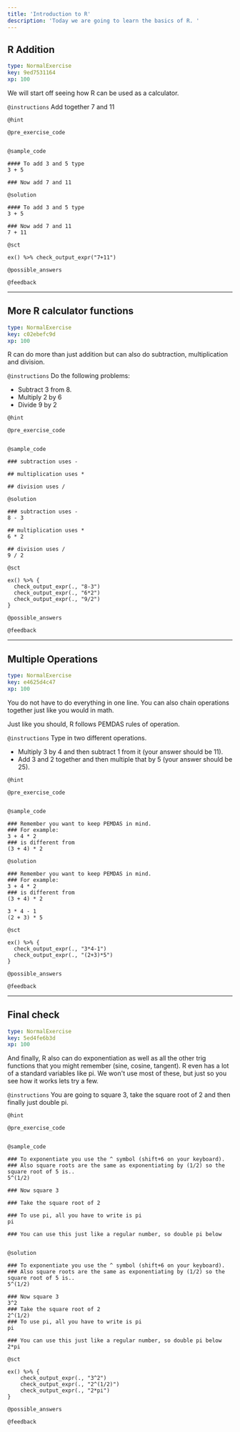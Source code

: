 ```yaml
---
title: 'Introduction to R'
description: 'Today we are going to learn the basics of R. '
---
```


## R Addition

```yaml
type: NormalExercise
key: 9ed7531164
xp: 100
```

We will start off seeing how R can be used as a calculator.

`@instructions`
Add together 7 and 11

`@hint`


`@pre_exercise_code`
```{r}

```

`@sample_code`
```{r}
#### To add 3 and 5 type
3 + 5

### Now add 7 and 11
```

`@solution`
```{r}
#### To add 3 and 5 type
3 + 5

### Now add 7 and 11 
7 + 11
```

`@sct`
```{r}
ex() %>% check_output_expr("7+11")
```

`@possible_answers`


`@feedback`


---

## More R calculator functions

```yaml
type: NormalExercise
key: c02ebefc9d
xp: 100
```

R can do more than just addition but can also do subtraction, multiplication and division.

`@instructions`
Do the following problems:

- Subtract 3 from 8. 
- Multiply 2 by 6
- Divide 9 by 2

`@hint`


`@pre_exercise_code`
```{r}

```

`@sample_code`
```{r}
### subtraction uses -

## multiplication uses *

## division uses /
```

`@solution`
```{r}
### subtraction uses -
8 - 3

## multiplication uses *
6 * 2

## division uses / 
9 / 2
```

`@sct`
```{r}
ex() %>% {
  check_output_expr(., "8-3")
  check_output_expr(., "6*2")
  check_output_expr(., "9/2")
}
```

`@possible_answers`


`@feedback`


---

## Multiple Operations

```yaml
type: NormalExercise
key: e4625d4c47
xp: 100
```

You do not have to do everything in one line. You can also chain operations together just like you would in math. 

Just like you should, R follows PEMDAS rules of operation.

`@instructions`
Type in two different operations. 

- Multiply 3 by 4 and then subtract 1 from it (your answer should be 11).
- Add 3 and 2 together and then multiple that by 5 (your answer should be 25).

`@hint`


`@pre_exercise_code`
```{r}

```

`@sample_code`
```{r}
### Remember you want to keep PEMDAS in mind.
### For example:
3 + 4 * 2
### is different from
(3 + 4) * 2
```

`@solution`
```{r}
### Remember you want to keep PEMDAS in mind.
### For example:
3 + 4 * 2
### is different from
(3 + 4) * 2

3 * 4 - 1
(2 + 3) * 5
```

`@sct`
```{r}
ex() %>% {
  check_output_expr(., "3*4-1")
  check_output_expr(., "(2+3)*5")
}
```

`@possible_answers`


`@feedback`


---

## Final check

```yaml
type: NormalExercise
key: 5ed4fe6b3d
xp: 100
```

And finally, R also can do exponentiation as well as all the other trig functions that you might remember (sine, cosine, tangent). R even has a lot of a standard variables like pi. We won't use most of these, but just so you see how it works lets try a few.

`@instructions`
You are going to square 3, take the square root of 2 and then finally just double pi.

`@hint`


`@pre_exercise_code`
```{r}

```

`@sample_code`
```{r}
### To exponentiate you use the ^ symbol (shift+6 on your keyboard). 
### Also square roots are the same as exponentiating by (1/2) so the square root of 5 is..
5^(1/2) 

### Now square 3

### Take the square root of 2

### To use pi, all you have to write is pi
pi

### You can use this just like a regular number, so double pi below


```

`@solution`
```{r}
### To exponentiate you use the ^ symbol (shift+6 on your keyboard). 
### Also square roots are the same as exponentiating by (1/2) so the square root of 5 is..
5^(1/2) 

### Now square 3
3^2
### Take the square root of 2
2^(1/2)
### To use pi, all you have to write is pi
pi

### You can use this just like a regular number, so double pi below
2*pi

```

`@sct`
```{r}
ex() %>% {
    check_output_expr(., "3^2")
    check_output_expr(., "2^(1/2)")
    check_output_expr(., "2*pi")
}

```

`@possible_answers`


`@feedback`
